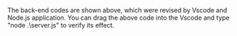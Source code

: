 The back-end codes are shown above, which were revised by Vscode and Node.js application. You can drag the above code into the Vscode and type "node .\server.js" to verify its effect.
